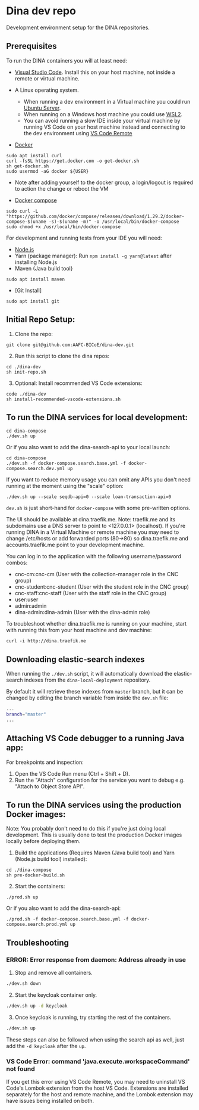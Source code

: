 # Dina dev repo

Development environment setup for the DINA repositories.

## Prerequisites

To run the DINA containers you will at least need:

* [Visual Studio Code](https://code.visualstudio.com/). Install this on your host machine, not inside a remote or
  virtual machine.
* A Linux operating system.
  * When running a dev environment in a Virtual machine you could run
  [Ubuntu Server](https://ubuntu.com/download/server).
  * When running on a Windows host machine you could use [WSL2](https://docs.microsoft.com/en-us/windows/wsl/about).
  * You can avoid running a slow IDE inside your virtual machine by running VS Code on your host machine instead
  and connecting to the dev environment using
  [VS Code Remote](https://code.visualstudio.com/docs/remote/remote-overview)

* [Docker](https://github.com/docker/docker-install)
```
sudo apt install curl 
curl -fsSL https://get.docker.com -o get-docker.sh
sh get-docker.sh
sudo usermod -aG docker ${USER}

```
* Note after adding yourself to the docker group, a login/logout is required to action the change or reboot the VM

* [Docker compose](https://docs.docker.com/compose/install/)
```
sudo curl -L "https://github.com/docker/compose/releases/download/1.29.2/docker-compose-$(uname -s)-$(uname -m)" -o /usr/local/bin/docker-compose
sudo chmod +x /usr/local/bin/docker-compose
```


For development and running tests from your IDE you will need:

* [Node.js](https://nodejs.org/en/)
* Yarn (package manager): Run `npm install -g yarn@latest` after installing Node.js
* Maven (Java build tool} 
```
sudo apt install maven
```

* [Git Install]
```
sudo apt install git
```


## Initial Repo Setup:

1. Clone the repo:
```
git clone git@github.com:AAFC-BICoE/dina-dev.git
```

2. Run this script to clone the dina repos:
```
cd ./dina-dev
sh init-repo.sh
```

3. Optional: Install recommended VS Code extensions:

```
code ./dina-dev
sh install-recommended-vscode-extensions.sh
``` 

## To run the DINA services for local development:

```
cd dina-compose
./dev.sh up
```

Or if you also want to add the dina-search-api to your local launch:
```
cd dina-compose
./dev.sh -f docker-compose.search.base.yml -f docker-compose.search.dev.yml up
```

If you want to reduce memory usage you can omit any APIs you don't need running at the moment using the "scale" option:
```
./dev.sh up --scale seqdb-api=0 --scale loan-transaction-api=0
```

`dev.sh` is just short-hand for `docker-compose` with some pre-written options.

The UI should be available at dina.traefik.me. Note: traefik.me and its subdomains use a DNS server to point to <127.0.0.1> (localhost).
If you're running DINA in a Virtual Machine or remote machine you may need to change /etc/hosts or add forwarded ports (80->80) so dina.traefik.me and accounts.traefik.me point to your development machine.

You can log in to the application with the following username/password combos:
* cnc-cm:cnc-cm (User with the collection-manager role in the CNC group)
* cnc-student:cnc-student (User with the student role in the CNC group)
* cnc-staff:cnc-staff (User with the staff role in the CNC group)
* user:user
* admin:admin
* dina-admin:dina-admin (User with the dina-admin role)

To troubleshoot whether dina.traefik.me is running on your machine, start with running this from your host machine
and dev machine:

```
curl -i http://dina.traefik.me
```

## Downloading elastic-search indexes

When running the `./dev.sh` script, it will automatically download the elastic-search indexes from the `dina-local-deployment` repository.

By default it will retrieve these indexes from `master` branch, but it can be changed by editing the branch variable from inside the `dev.sh` file:

```bash
...
branch="master"
...
```

## Attaching VS Code debugger to a running Java app:

For breakpoints and inspection:

1. Open the VS Code Run menu (Ctrl + Shift + D).
2. Run the "Attach" configuration for the service you want to debug e.g. "Attach to Object Store API".

## To run the DINA services using the production Docker images:

Note: You probably don't need to do this if you're just doing local development.
This is usually done to test the production Docker images locally before deploying them.

1. Build the applications (Requires Maven (Java build tool) and Yarn (Node.js build tool) installed):
```
cd ./dina-compose
sh pre-docker-build.sh
``` 

2. Start the containers:
```
./prod.sh up
```

Or if you also want to add the dina-search-api:
```
./prod.sh -f docker-compose.search.base.yml -f docker-compose.search.prod.yml up
```

## Troubleshooting

### ERROR: Error response from daemon: Address already in use

1. Stop and remove all containers.
```bash
./dev.sh down
```

2. Start the keycloak container only.
```bash
./dev.sh up -d keycloak
```

3. Once keycloak is running, try starting the rest of the containers.
```bash
./dev.sh up
```

These steps can also be followed when using the search api as well, just add the `-d keycloak` after the `up`.

### VS Code Error: command 'java.execute.workspaceCommand' not found

If you get this error using VS Code Remote, you may need to uninstall VS Code's Lombok extension from the host VS Code.
Extensions are installed separately for the host and remote machine, and the Lombok extension may have issues being installed on both.
